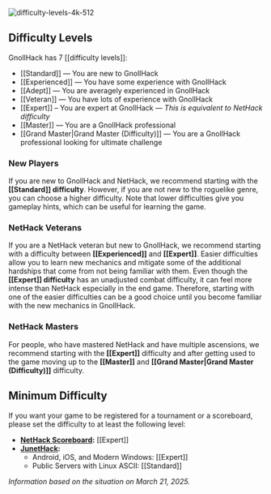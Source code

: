 ![difficulty-levels-4k-512](https://github.com/hyvanmielenpelit/GnollHack/assets/16661034/edddbf49-03d1-4013-a57e-7dc697fba067)

## Difficulty Levels

GnollHack has 7 [[difficulty levels]]:

* [[Standard]] — You are new to GnollHack
* [[Experienced]] — You have some experience with GnollHack
* [[Adept]] — You are averagely experienced in GnollHack
* [[Veteran]] — You have lots of experience with GnollHack
* [[Expert]] – You are expert at GnollHack — _This is equivalent to NetHack difficulty_
* [[Master]] — You are a GnollHack professional
* [[Grand Master|Grand Master (Difficulty)]] — You are a GnollHack professional looking for ultimate challenge

### New Players

If you are new to GnollHack and NetHack, we recommend starting with the **[[Standard]] difficulty**. However, if you are not new to the roguelike genre, you can choose a higher difficulty. Note that lower difficulties give you gameplay hints, which can be useful for learning the game.

### NetHack Veterans

If you are a NetHack veteran but new to GnollHack, we recommend starting with a difficulty between **[[Experienced]]** and **[[Expert]]**. Easier difficulties allow you to learn new mechanics and mitigate some of the additional hardships that come from not being familiar with them. Even though the **[[Expert]] difficulty** has an unadjusted combat difficulty, it can feel more intense than NetHack especially in the end game. Therefore, starting with one of the easier difficulties can be a good choice until you become familiar with the new mechanics in GnollHack.

### NetHack Masters

For people, who have mastered NetHack and have multiple ascensions, we recommend starting with the **[[Expert]]** difficulty and after getting used to the game moving up to the **[[Master]]** and **[[Grand Master|Grand Master (Difficulty)]]** difficulty.

## Minimum Difficulty

If you want your game to be registered for a tournament or a scoreboard, please set the difficulty to at least the following level:

- **[NetHack Scoreboard](https://nethackscoreboard.org/):** [[Expert]]
- **[JunetHack](https://junethack.net/):**
    - Android, iOS, and Modern Windows: [[Expert]]
    - Public Servers with Linux ASCII: [[Standard]]

*Information based on the situation on March 21, 2025.*
